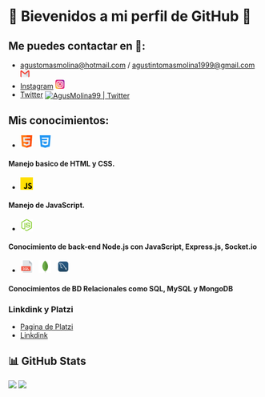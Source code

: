 #  🎇 Bievenidos a mi perfil de GitHub 🎇

## Me puedes contactar en 📡:
- agustomasmolina@hotmail.com / agustintomasmolina1999@gmail.com <img src = "./Icons/gmail.png" width = "18px"> &nbsp;
- [Instagram](https://www.instagram.com/molii_ag/) <img src = "./Icons/instagram1.png" width = "18px"> &nbsp;
- [Twitter](https://twitter.com/AgusMolina99) <a href="https://twitter.com/AgusMolina99">
  <img align="center" alt="AgusMolina99 | Twitter" width="21px" src="https://raw.githubusercontent.com/anuraghazra/anuraghazra/master/assets/twitter.svg" />
</a>

## Mis conocimientos:
- <img src = "./Icons/html.png" width = "25px"> &nbsp; <img src = "./Icons/css-3.png" width = "25px"> &nbsp; 
#### Manejo basico de HTML y CSS.

- <img src = "./Icons/js.png" width = "25px"> &nbsp;
####  Manejo de JavaScript.

- <img src = "./Icons/nodejs.png" width = "25px"> &nbsp;
#### Conocimiento de back-end Node.js con JavaScript, Express.js, Socket.io 

- <img src = "./Icons/sql.png" width = "25px"> &nbsp; <img src = "./Icons/mongodb.png" width = "25px"> &nbsp; <img src = "./Icons/mysql.png" width = "25px"> &nbsp; 
#### Conocimientos de BD Relacionales como SQL, MySQL y MongoDB

### Linkdink y Platzi
-  [Pagina de Platzi](https://platzi.com/p/agustomasmolina/)
-  [Linkdink](https://www.linkedin.com/in/agustin-molina-68a007231/)

## 📊 GitHub Stats

![](https://img.shields.io/github/followers/AgustinTomasMolina?color=blue&logo=github&style=for-the-badge) ![](https://img.shields.io/github/stars/AgustinTomasMolina?color=hotpink&logo=github&style=for-the-badge)


